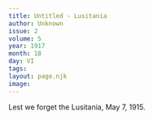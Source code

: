 ```yaml
---
title: Untitled - Lusitania
author: Unknown
issue: 2
volume: 5
year: 1917
month: 18
day: VI
tags:
layout: page.njk
image:
---
```

Lest we forget the Lusitania, May 7, 1915. 


